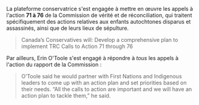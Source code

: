 La plateforme conservatrice s'est engagée à mettre en œuvre les appels à l'action **71 à 76** de la Commission de vérité et de réconciliation, qui traitent spécifiquement des actions relatives aux enfants autochtones disparus et assassinés, ainsi que de leurs lieux de sépulture.

> Canada’s Conservatives will: Develop a comprehensive plan to implement TRC Calls to Action 71 through 76

Par ailleurs, Erin O'Toole s'est engagé à répondre à _tous_ les appels à l'action du rapport de la Commission :

> O’Toole said he would partner with First Nations and Indigenous leaders to come up with an action plan and set priorities based on their needs.
> “All the calls to action are important and we will have an action plan to tackle them,” he said.